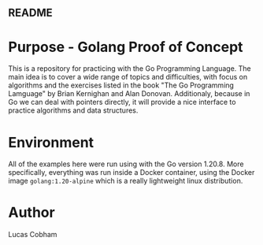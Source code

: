 ## README

# Purpose - Golang Proof of Concept
This is a repository for practicing with the Go Programming Language. The main idea is to cover
a wide range of topics and difficulties, with focus on algorithms and the exercises listed in the
book "The Go Programming Lamguage" by Brian Kernighan and Alan Donovan. Additionaly, because in Go
we can deal with pointers directly, it will provide a nice interface to practice algorithms and
data structures.


# Environment
All of the examples here were run using with the Go version 1.20.8. More specifically, everything
was run inside a Docker container, using the Docker image `golang:1.20-alpine` which is a really
lightweight linux distribution.


# Author
Lucas Cobham
